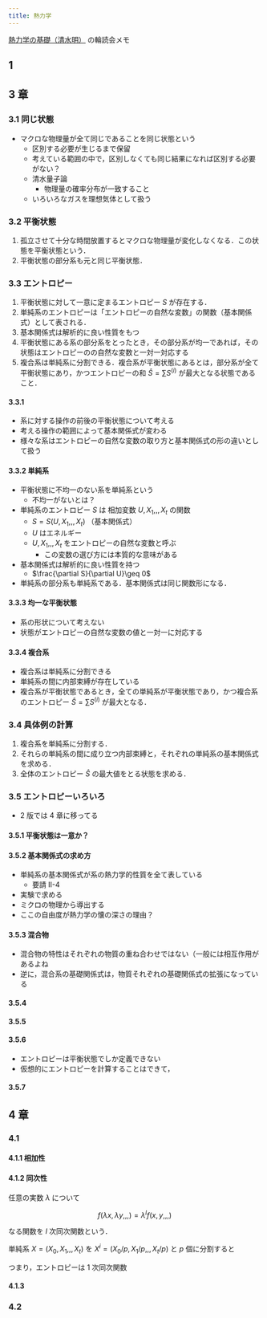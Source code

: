 ```yaml
---
title: 熱力学
---
```


[熱力学の基礎（清水明）](http://www.utp.or.jp/book/b555767.html) の輪読会メモ

## 1

## 3 章

### 3.1 同じ状態

- マクロな物理量が全て同じであることを同じ状態という
  - 区別する必要が生じるまで保留
  - 考えている範囲の中で，区別しなくても同じ結果になれば区別する必要がない？
  - 清水量子論
    - 物理量の確率分布が一致すること
  - いろいろなガスを理想気体として扱う

### 3.2 平衡状態

1. 孤立させて十分な時間放置するとマクロな物理量が変化しなくなる．この状態を平衡状態という．
2. 平衡状態の部分系も元と同じ平衡状態．

### 3.3 エントロピー

1. 平衡状態に対して一意に定まるエントロピー $S$ が存在する．
2. 単純系のエントロピーは「エントロピーの自然な変数」の関数（基本関係式）として表される．
3. 基本関係式は解析的に良い性質をもつ
4. 平衡状態にある系の部分系をとったとき，その部分系が均一であれば，その状態はエントロピーのの自然な変数と一対一対応する
5. 複合系は単純系に分割できる．複合系が平衡状態にあるとは，部分系が全て平衡状態にあり，かつエントロピーの和 $\hat{S}=\sum S^{(i)}$ が最大となる状態であること．

#### 3.3.1

- 系に対する操作の前後の平衡状態について考える
- 考える操作の範囲によって基本関係式が変わる
- 様々な系はエントロピーの自然な変数の取り方と基本関係式の形の違いとして扱う

#### 3.3.2 単純系

- 平衡状態に不均一のない系を単純系という
  - 不均一がないとは？
- 単純系のエントロピー $S$ は 相加変数 $U,X_1,,,X_t$ の関数
  - $S=S(U,X_1,,,X_t)$ （基本関係式）
  - $U$ はエネルギー
  - $U,X_1,,,X_t$ をエントロピーの自然な変数と呼ぶ
    - この変数の選び方には本質的な意味がある
- 基本関係式は解析的に良い性質を持つ
  - $\frac{\partial S}{\partial U}\geq 0$
- 単純系の部分系も単純系である．基本関係式は同じ関数形になる．

#### 3.3.3 均一な平衡状態

- 系の形状について考えない
- 状態がエントロピーの自然な変数の値と一対一に対応する

#### 3.3.4 複合系

- 複合系は単純系に分割できる
- 単純系の間に内部束縛が存在している
- 複合系が平衡状態であるとき，全ての単純系が平衡状態であり，かつ複合系のエントロピー $\hat{S}=\sum S^{(i)}$ が最大となる．

### 3.4 具体例の計算

1. 複合系を単純系に分割する．
2. それらの単純系の間に成り立つ内部束縛と，それぞれの単純系の基本関係式を求める．
3. 全体のエントロピー $\hat{S}$ の最大値をとる状態を求める．

### 3.5 エントロピーいろいろ

- 2 版では 4 章に移ってる

#### 3.5.1 平衡状態は一意か？

#### 3.5.2 基本関係式の求め方

- 単純系の基本関係式が系の熱力学的性質を全て表している
  - 要請 II-4
- 実験で求める
- ミクロの物理から導出する
- ここの自由度が熱力学の懐の深さの理由？

#### 3.5.3 混合物

- 混合物の特性はそれぞれの物質の重ね合わせではない（一般には相互作用があるよね
- 逆に，混合系の基礎関係式は，物質それぞれの基礎関係式の拡張になっている

#### 3.5.4

#### 3.5.5

#### 3.5.6

- エントロピーは平衡状態でしか定義できない
- 仮想的にエントロピーを計算することはできて，

#### 3.5.7

## 4 章

### 4.1

#### 4.1.1 相加性

#### 4.1.2 同次性

任意の実数 $\lambda$ について

$$
f(\lambda x, \lambda y,,,) = \lambda^l f(x,y,,,)
$$

なる関数を $l$ 次同次関数という．

単純系 $X=(X_0,X_1,,,X_t)$ を $X^i=(X_0/p,X_1/p,,,X_t/p)$ と $p$ 個に分割すると

つまり，エントロピーは 1 次同次関数

#### 4.1.3

### 4.2
